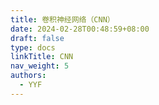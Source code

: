 ```yaml
---
title: 卷积神经网络（CNN）
date: 2024-02-28T00:48:59+08:00
draft: false
type: docs
linkTitle: CNN
nav_weight: 5
authors:
  - YYF
---
```

